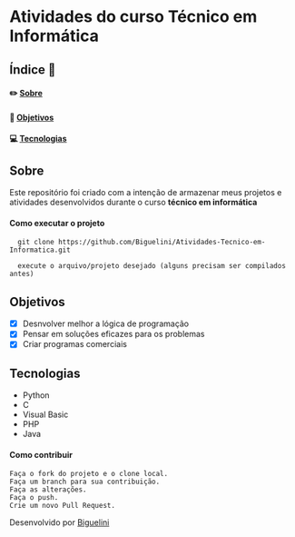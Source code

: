 # Atividades do curso Técnico em Informática
## Índice :memo:
#### ✏️ [Sobre](https://github.com/Biguelini/Atividades-Tecnico-em-Informatica#sobre)
#### 🚀 [Objetivos](https://github.com/Biguelini/Atividades-Tecnico-em-Informatica#objetivos)
#### 💻	[Tecnologias](https://github.com/Biguelini/Atividades-Tecnico-em-Informatica#tecnologias)
## Sobre
Este repositório foi criado com a intenção de armazenar meus projetos e atividades desenvolvidos durante o curso **técnico em informática** 
#### Como executar o projeto
```
  git clone https://github.com/Biguelini/Atividades-Tecnico-em-Informatica.git
  
  execute o arquivo/projeto desejado (alguns precisam ser compilados antes)
```
## Objetivos
- [X] Desnvolver melhor a lógica de programação
- [X] Pensar em soluções eficazes para os problemas
- [X] Criar programas comerciais
## Tecnologias
* Python
* C
* Visual Basic
* PHP
* Java
#### Como contribuir 
```
Faça o fork do projeto e o clone local.
Faça um branch para sua contribuição.
Faça as alterações.
Faça o push.
Crie um novo Pull Request.
```
Desenvolvido por [Biguelini](https://github.com/Biguelini)
